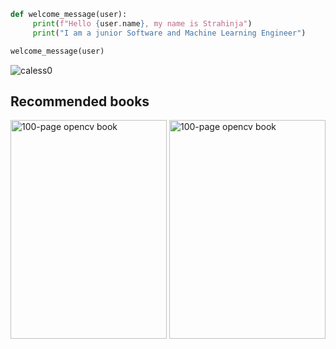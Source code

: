 ```python
def welcome_message(user):
     print(f"Hello {user.name}, my name is Strahinja")
     print("I am a junior Software and Machine Learning Engineer")

welcome_message(user)
```

<p><img align="left" src="https://github-readme-stats.vercel.app/api/top-langs/?username=caless0&layout=compact&hide=html" alt="caless0" /></p>
<br>

## Recommended books
<a href="http://datahacker.rs/see-opencv/"><img src="http://media5.datahacker.rs/2020/08/Picture21.jpg" alt="100-page opencv book" width="250" height="350"></a>
<a href="http://datahacker.rs/the-hundred-page-computer-vision-opencv-book-in-python/"><img src="http://media5.datahacker.rs/2020/05/10-768x1046.jpg" alt="100-page opencv book" width="250" height="350"></a>
